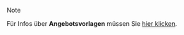 <!-- markdownlint-disable-file MD041 -->
> [!NOTE]
> Für Infos über **Angebotsvorlagen** müssen Sie [hier klicken][1].

<!-- Referenced links -->
[1]: ../../../../document/templates/quote/index.md
